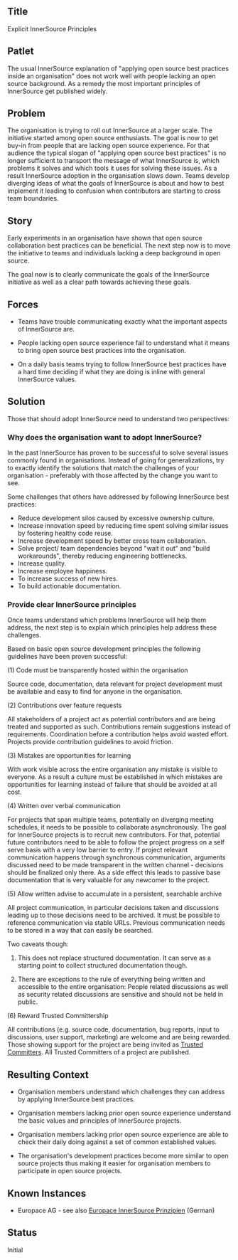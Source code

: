 ## Title

Explicit InnerSource Principles

## Patlet

The usual InnerSource explanation of "applying open source best practices 
inside an organisation" does not work well with people lacking an 
open source background. As a remedy the most important principles of 
InnerSource get published widely.

## Problem

The organisation is trying to roll out InnerSource at a larger scale. The
initiative started among open source enthusiasts. The goal is now to get buy-in
from people that are lacking open source experience. For that audience the typical
slogan of "applying open source best practices" is no longer sufficient to
transport the message of what InnerSource is, which problems it solves and which
tools it uses for solving these issues. As a result InnerSource adoption in the
organisation slows down. Teams develop diverging ideas of what the goals of InnerSource
is about and how to best implement it leading to confusion when contributors
are starting to cross team boundaries.

## Story

Early experiments in an organisation have shown that open source collaboration
best practices can be beneficial. The next step now is to move the initiative to
teams and individuals lacking a deep background in open source.

The goal now is to clearly communicate the goals of the InnerSource initiative
as well as a clear path towards achieving these goals.

## Forces

* Teams have trouble communicating exactly what the important aspects of
InnerSource are.

* People lacking open source experience fail to understand what it means to bring
open source best practices into the organisation.

* On a daily basis teams trying to follow InnerSource best practices have a hard
time deciding if what they are doing is inline with general InnerSource values.

## Solution

Those that should adopt InnerSource need to understand two perspectives:

### Why does the organisation want to adopt InnerSource?

In the past InnerSource has proven to be successful to solve several issues
commonly found in organisations. Instead of going for generalizations, try to
exactly identify the solutions that match the challenges of your organisation -
preferably with those affected by the change you want to see.

Some challenges that others have addressed by following InnerSource
best practices:

* Reduce development silos caused by excessive ownership culture.
* Increase innovation speed by reducing time spent solving similar issues by
  fostering healthy code reuse.
* Increase development speed by better cross team collaboration.
* Solve project/ team dependencies beyond "wait it out" and "build workarounds",
  thereby reducing engineering bottlenecks.
* Increase quality.
* Increase employee happiness.
* To increase success of new hires.
* To build actionable documentation.

### Provide clear InnerSource principles

Once teams understand which problems InnerSource will help them address, the next
step is to explain which principles help address these challenges.

Based on basic open source development principles the following guidelines
have been proven successful:

(1) Code must be transparently hosted within the organisation

Source code, documentation, data relevant for project development must be
available and easy to find for anyone in the organisation.

(2) Contributions over feature requests

All stakeholders of a project act as potential contributors and are being
treated and supported as such. Contributions remain suggestions instead of
requirements. Coordination before a contribution helps avoid wasted effort.
Projects provide contribution guidelines to avoid friction.

(3) Mistakes are opportunities for learning

With work visible across the entire organisation any mistake is visible to
everyone. As a result a culture must be established in which mistakes are
opportunities for learning instead of failure that should be avoided at all
cost.

(4) Written over verbal communication

For projects that span multiple teams, potentially on diverging meeting
schedules, it needs to be possible to collaborate asynchronously. The goal for
InnerSource projects is to recruit new contributors. For that, potential future
contributors need to be able to follow the project progress on a self serve
basis with a very low barrier to entry. If project relevant communication
happens through synchronous communication, arguments discussed need to be made
transparent in the written channel - decisions should be finalized only there.
As a side effect this leads to passive base documentation that is very valuable
for any newcomer to the project.

(5) Allow written advise to accumulate in a persistent, searchable archive

All project communication, in particular decisions taken and discussions leading
up to those decisions need to be archived. It must be possible to reference
communication via stable URLs. Previous communication needs to be stored in a
way that can easily be searched.

Two caveats though:

1. This does not replace structured documentation. It can serve as a starting point
to collect structured documentation though.

2. There are exceptions to the rule of everything being written and accessible to
the entire organisation: People related discussions as well as security related
discussions are sensitive and should not be held in public.

(6) Reward Trusted Committership

All contributions (e.g. source code, documentation, bug reports, input to
discussions, user support, marketing) are welcome and are being rewarded.
Those showing support for the project are being invited as
[Trusted Committers](../2-structured/trusted-committer.md). All Trusted Committers of a project are published.

## Resulting Context

* Organisation members understand which challenges they can address by
applying InnerSource best practices.

* Organisation members lacking prior open source experience understand the basic
values and principles of InnerSource projects.

* Organisation members lacking prior open source experience are able to check
their daily doing against a set of common established values.

* The organisation's development practices become more similar to open source projects thus
making it easier for organisation members to participate in open source
projects.

## Known Instances

* Europace AG - see also [Europace InnerSource Prinzipien](https://tech.europace.de/post/europace-inner-source-prinzipien/) (German)

## Status

Initial
